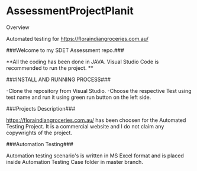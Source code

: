 # AssessmentProjectPlanit
Overview


Automated testing for https://floraindiangroceries.com.au/

###Welcome to my SDET Assessment repo.###

**All the coding has been done in JAVA. Visual Studio Code is recommended to run the project. **

###INSTALL AND RUNNING PROCESS###

-Clone the repository from Visual Studio. -Choose the respective Test using test name and run it using green run button on the left side.

###Projects Description###

https://floraindiangroceries.com.au/ has been choosen for the Automated Testing Project. It is a commercial website and I do not claim any copywrights of the project.

###Automation Testing###

Automation testing scenario's is written in MS Excel format and is placed inside Automation Testing Case folder in master branch.
